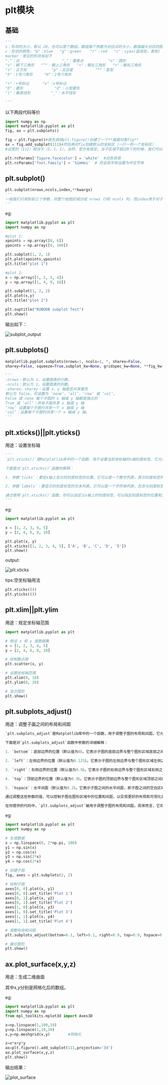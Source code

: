 # plt模块

## 基础

```python
'''
s：形状的大小，默认 20，也可以是个数组，数组每个参数为对应点的大小，数值越大对应的图中的点越大。
c：形状的颜色，"b"：blue   "g"：green    "r"：red   "c"：cyan(蓝绿色，青色)  "m"：magenta(洋红色，品红色) "y"：yellow "k"：black  "w"：white
marker：常见的形状有如下
"."：点                   ","：像素点           "o"：圆形
"v"：朝下三角形   "^"：朝上三角形   "<"：朝左三角形   ">"：朝右三角形
"s"：正方形           "p"：五边星          "*"：星型
"h"：1号六角形     "H"：2号六角形 

"+"：+号标记      "x"：x号标记
"D"：菱形              "d"：小型菱形 
"|"：垂直线形         "_"：水平线形

'''
```

以下两段代码等价

```python
import numpy as np
import matplotlib.pyplot as plt
fig, ax = plt.subplots()

```

```python
fig = plt.figure()#首先调用plt.figure()创建了一个**画窗对象fig**
ax = fig.add_subplot(111)#然后再对fix创建默认的坐标区（一行一列一个坐标区）
#这里的（111）相当于（1，1，1），当然，官方有规定，当子区域不超过9个的时候，我们可以这样简写

```

```python
plt.rcParams['figure.facecolor'] = 'white'	#白色背景
plt.rcParams['font.family'] = 'SimHei'  # 将全局字体设置为中文字体
```



## plt.subplot()

```python
plt.subplot(nrows,ncols,index,**kwargs)
'''
一般我们只用到前三个参数，将整个绘图区域分成 nrows 行和 ncols 列，而index用于对子图进行编号
'''
```

eg:

```python
import matplotlib.pyplot as plt
import numpy as np

#plot 1:
xpoints = np.array([0, 6])
ypoints = np.array([0, 100])

plt.subplot(1, 2, 1)
plt.plot(xpoints,ypoints)
plt.title("plot 1")

#plot 2:
x = np.array([1, 2, 3, 4])
y = np.array([1, 4, 9, 16])

plt.subplot(1, 2, 2)
plt.plot(x,y)
plt.title("plot 2")

plt.suptitle("RUNOOB subplot Test")
plt.show()

```

输出如下：

![subplot_output](D:\Github.blog\ML_notes\datas\subplot_output.png)

## plt.subplots()

```python
matplotlib.pyplot.subplots(nrows=1, ncols=1, *, sharex=False, 
sharey=False, squeeze=True,subplot_kw=None, gridspec_kw=None, **fig_kw)

'''
-nrows：默认为 1，设置图表的行数。
-ncols：默认为 1，设置图表的列数。
-sharex、sharey：设置 x、y 轴是否共享属性
默认为 false，可设置为 ‘none’、‘all’、‘row’ 或 ‘col’。
False 或 none 每个子图的 x 轴或 y 轴都是独立的
True 或 ‘all’：所有子图共享 x 轴或 y 轴
‘row’ 设置每个子图行共享一个 x 轴或 y 轴
‘col’：设置每个子图列共享一个 x 轴或 y 轴。
'''
```

## plt.xticks()||plt.yticks()

用途：设置坐标轴

```python
'''
`plt.xticks()`是Matplotlib库中的一个函数，用于设置当前坐标轴的x轴刻度标签。它允许你自定义刻度标签的位置和文本。

下面是对`plt.xticks()`函数的解释：

1. 参数`ticks`：要在x轴上显示的刻度标签的位置。它可以是一个数字列表，表示刻度标签所在的位置。例如，`ticks = [0, 1, 2, 3]`将在x轴上的位置0、1、2和3处显示刻度标签。如果未提供此参数，默认情况下将使用自动计算的刻度标签。

2. 参数`labels`：要显示的刻度标签的文本列表。它可以是一个字符串列表，包含与刻度标签位置对应的文本。例如，`labels = ['A', 'B', 'C', 'D']`将在刻度标签的位置0、1、2和3处显示文本标签'A'、'B'、'C'和'D'。

通过使用`plt.xticks()`函数，你可以自定义x轴上的刻度标签。可以指定刻度标签的位置和文本，以便更好地展示数据和增强可读性。
'''
```

eg:

```python
import matplotlib.pyplot as plt

x = [1, 2, 3, 4, 5]
y = [2, 4, 6, 8, 10]

plt.plot(x, y)
plt.xticks([1, 2, 3, 4, 5], ['A', 'B', 'C', 'D', 'E'])
plt.show()
```

output:

![plt.xticks](D:\Github.blog\ML_notes\datas\plt.xticks.png)

tips:空坐标轴用法

```python
plt.xticks(())
plt.yticks(())
```



## plt.xlim||plt.ylim

用途：规定坐标轴范围

```python
import matplotlib.pyplot as plt

# 假设 x 和 y 是数据集
x = [1, 2, 3, 4, 5]
y = [2, 4, 6, 8, 10]

# 绘制散点图
plt.scatter(x, y)

# 设置坐标轴范围
plt.xlim(0, 10)
plt.ylim(0, 20)

# 显示图形
plt.show()

```

## plt.subplots_adjust()

用途：调整子画之间的布局和间距

```python
`plt.subplots_adjust`是Matplotlib库中的一个函数，用于调整子图的布局和间距。它允许对子图之间的空白区域进行调整，以便更好地适应图形的显示。

下面是对`plt.subplots_adjust`函数中参数的详细解释：

1. `bottom`：底部边界的位置（默认值为0）。它表示子图的底部边界与整个图形区域底部之间的相对位置。

2. `left`：左侧边界的位置（默认值为0.125）。它表示子图的左侧边界与整个图形区域左侧之间的相对位置。

3. `right`：右侧边界的位置（默认值为0.9）。它表示子图的右侧边界与整个图形区域右侧之间的相对位置。

4. `top`：顶部边界的位置（默认值为0.9）。它表示子图的顶部边界与整个图形区域顶部之间的相对位置。

5. `hspace`：水平间距（默认值为0.2）。它表示子图之间的水平间距，即子图之间的空白区域的大小。

通过调整这些参数的值，可以控制子图在图形区域中的位置和间距，以实现更好的布局和可视化效果。

在你提供的代码中，`plt.subplots_adjust`被用于调整子图的布局和间距。具体而言，它将底部边界设置为0，左侧边界设置为0.01，右侧边界设置为0.99，顶部边界设置为0.9，水平间距设置为0.35。这样的调整可以使子图更好地适应整个图形区域，并提供适当的间距以增强可读性和美观性。
```

eg:

```python
import matplotlib.pyplot as plt
import numpy as np

# 生成数据
x = np.linspace(0, 2*np.pi, 100)
y1 = np.sin(x)
y2 = np.cos(x)
y3 = np.sin(2*x)
y4 = np.cos(2*x)

# 创建子图
fig, axes = plt.subplots(2, 2)

# 绘制子图
axes[0, 0].plot(x, y1)
axes[0, 0].set_title('Plot 1')
axes[0, 1].plot(x, y2)
axes[0, 1].set_title('Plot 2')
axes[1, 0].plot(x, y3)
axes[1, 0].set_title('Plot 3')
axes[1, 1].plot(x, y4)
axes[1, 1].set_title('Plot 4')

# 调整布局和间距
plt.subplots_adjust(bottom=0.1, left=0.1, right=0.9, top=0.9, hspace=0.4, wspace=0.4)

# 展示图形
plt.show()

```



## ax.plot_surface(x,y,z)

用途：生成二维曲面

其中x,y分别是网格化后的数组。

eg:

```python
import matplotlib.pyplot as plt
import numpy as np
from mpl_toolkits.mplot3d import Axes3D

x=np.linspace(1,100,10)
y=np.linspace(1,10,20)
x,y=np.meshgrid(x,y)		#网格化

z=x*x+y*y
ax=plt.figure().add_subplot(111,projection='3d')
ax.plot_surface(x,y,z)
plt.show()
```

输出结果：

![plot_surface](D:\Github.blog\ML_notes\datas\plot_surface.png)